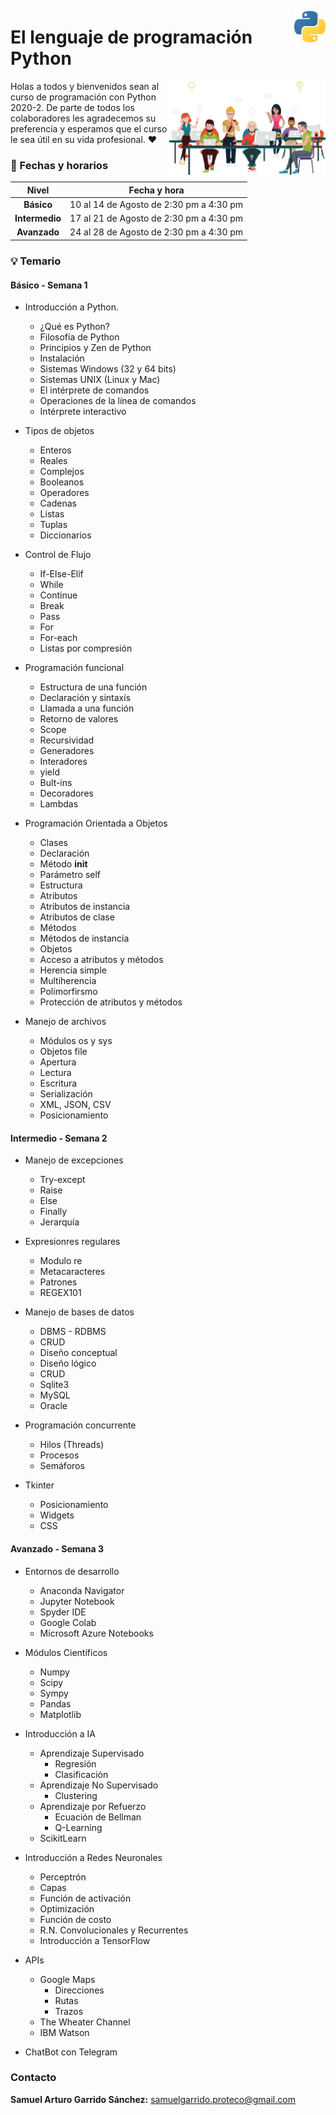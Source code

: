 <p>
  <img src="img/featured.png" align = "right"  width="50" height="50" />
</p>

# El lenguaje de programación Python

<p>
  <img src="img/pngwing.png" align = "right"  width="250" height="150"/>
</p>

Holas a todos y bienvenidos sean al curso de programación con Python 2020-2. De parte de todos los colaboradores les agradecemos su preferencia y esperamos que el curso le sea útil en su vida profesional. ❤️


### 📅 Fechas y horarios

|    **Nivel**    |            Fecha y hora                |
|:---------------:|:--------------------------------------:|
|   **Básico**    | 10 al 14 de Agosto de 2:30 pm a 4:30 pm|
|  **Intermedio** | 17 al 21 de Agosto de 2:30 pm a 4:30 pm|
|   **Avanzado**  | 24 al 28 de Agosto de 2:30 pm a 4:30 pm|


### 💡 Temario
#### Básico - Semana 1

- Introducción a Python.
	- ¿Qué es Python?
	- Filosofía de Python
	- Principios y Zen de Python
	- Instalación
	- Sistemas Windows (32 y 64 bits)
	- Sistemas UNIX (Linux y Mac)
	- El intérprete de comandos
	- Operaciones de la línea de comandos
	- Intérprete interactivo

- Tipos de objetos
	- Enteros
	- Reales
	- Complejos
	- Booleanos
	- Operadores
	- Cadenas
	- Listas
	- Tuplas
	- Diccionarios

- Control de Flujo
	- If-Else-Elif
	- While
	- Continue
	- Break
	- Pass
	- For
	- For-each
	- Listas por compresión

- Programación funcional
	- Estructura de una función
	- Declaración y sintaxís
	- Llamada a una función
	- Retorno de valores
	- Scope
	- Recursividad
	- Generadores
	- Interadores
	- yield
	- Bult-ins
	- Decoradores
	- Lambdas

- Programación Orientada a Objetos
	- Clases
	- Declaración
	- Método __init__
	- Parámetro self
	- Estructura
	- Atributos
	- Atributos de instancia
	- Atributos de clase
	- Métodos
	- Métodos de instancia
	- Objetos
	- Acceso a atributos y métodos
	- Herencia simple
	- Multiherencia
	- Polimorfirsmo
	- Protección de atributos y métodos

- Manejo de archivos
	- Módulos os y sys
	- Objetos file
	- Apertura
	- Lectura
	- Escritura
	- Serialización
	- XML, JSON, CSV
	- Posicionamiento

#### Intermedio - Semana 2

- Manejo de excepciones
	- Try-except
	- Raise
	- Else
	- Finally
	- Jerarquía

- Expresionres regulares
	- Modulo re
	- Metacaracteres
	- Patrones
	- REGEX101

- Manejo de bases de datos
	- DBMS - RDBMS 
	- CRUD
	- Diseño conceptual
	- Diseño lógico
	- CRUD
	- Sqlite3
	- MySQL
	- Oracle

- Programación concurrente
	- Hilos (Threads) 
	- Procesos
	- Semáforos

- Tkinter
	- Posicionamiento
	- Widgets
	- CSS

#### Avanzado - Semana 3

- Entornos de desarrollo
	- Anaconda Navigator
	- Jupyter Notebook
	- Spyder IDE
	- Google Colab
	- Microsoft Azure Notebooks

- Módulos Científicos
	- Numpy
	- Scipy
	- Sympy
	- Pandas
	- Matplotlib
	

- Introducción a IA
	- Aprendizaje Supervisado
		-  	Regresión
		-   Clasificación
	- Aprendizaje No Supervisado
		- Clustering
	- Aprendizaje por Refuerzo
		- Ecuación de Bellman
		- Q-Learning 
	- ScikitLearn
	
- Introducción a Redes Neuronales
	- Perceptrón
	- Capas
	- Función de activación
	- Optimización
	- Función de costo
	- R.N. Convolucionales y Recurrentes
	- Introducción a TensorFlow

- APIs
	- Google Maps
		- Direcciones
		- Rutas
		- Trazos
	- The Wheater Channel
	- IBM Watson

- ChatBot con Telegram

### Contacto 

**Samuel Arturo Garrido Sánchez:** samuelgarrido.proteco@gmail.com